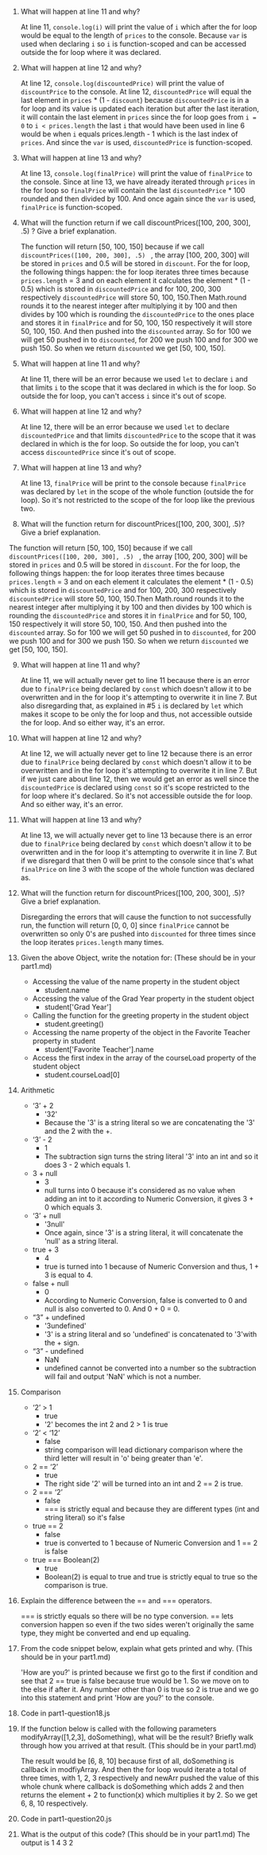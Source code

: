 1. What will happen at line 11 and why?
   
   At line 11, `console.log(i)` will print the value of `i` which after the for loop would be equal to the length of `prices` to the console. Because `var` is used when declaring `i` so `i` is function-scoped and can be accessed outside the for loop where it was declared.

2. What will happen at line 12 and why?
   
   At line 12, `console.log(discountedPrice)` will print the value of `discountPrice` to the console. At line 12, `discountedPrice` will equal the last element in `prices` * (1 - `discount`) because `discountedPrice` is in a for loop and its value is updated each iteration but after the last iteration, it will contain the last element in `prices` since the for loop goes from `i = 0` to `i < prices.length` the last `i` that would have been used in line 6 would be when `i` equals prices.length - 1 which is the last index of `prices`. And since the `var` is used, `discountedPrice` is function-scoped.

3. What will happen at line 13 and why?
   
   At line 13, `console.log(finalPrice)` will print the value of `finalPrice` to the console. Since at line 13, we have already iterated through `prices` in the for loop so `finalPrice` will contain the last `discountedPrice` * 100 rounded and then divided by 100. And once again since the `var` is used, `finalPrice` is function-scoped.

4. What will the function return if we call discountPrices([100, 200, 300], .5) ? Give a brief explanation.
   
   The function will return [50, 100, 150] because if we call `discountPrices([100, 200, 300], .5) ` , the array [100, 200, 300] will be stored in `prices` and 0.5 will be stored in `discount`. For the for loop, the following things happen: the for loop iterates three times because `prices.length` = 3 and on each element it calculates the element * (1 - 0.5) which is stored in `discountedPrice` and for 100, 200, 300 respectively `discountedPrice` will store 50, 100, 150.Then Math.round rounds it to the nearest integer after multiplying it by 100 and then divides by 100 which is rounding the `discountedPrice` to the ones place and stores it in `finalPrice` and for 50, 100, 150 respectively it will store 50, 100, 150. And then pushed into the `discounted` array. So for 100 we will get 50 pushed in to `discounted`, for 200 we push 100 and for 300 we push 150. So when we return `discounted` we get [50, 100, 150].

5. What will happen at line 11 and why?
   
   At line 11, there will be an error because we used `let` to declare `i` and that limits `i` to the scope that it was declared in which is the for loop. So outside the for loop, you can't access `i` since it's out of scope.

6. What will happen at line 12 and why?
   
    At line 12, there will be an error because we used `let` to declare `discountedPrice` and that limits `discountedPrice` to the scope that it was declared in which is the for loop. So outside the for loop, you can't access `discountedPrice` since it's out of scope.

7. What will happen at line 13 and why?
   
   At line 13, `finalPrice` will be print to the console because `finalPrice` was declared by `let` in the scope of the whole function (outside the for loop). So it's not restricted to the scope of the for loop like the previous two.

8.  What will the function return for discountPrices([100, 200, 300], .5)? Give a brief explanation.
   
   The function will return [50, 100, 150] because if we call `discountPrices([100, 200, 300], .5) ` , the array [100, 200, 300] will be stored in `prices` and 0.5 will be stored in `discount`. For the for loop, the following things happen: the for loop iterates three times because `prices.length` = 3 and on each element it calculates the element * (1 - 0.5) which is stored in `discountedPrice` and for 100, 200, 300 respectively `discountedPrice` will store 50, 100, 150.Then Math.round rounds it to the nearest integer after multiplying it by 100 and then divides by 100 which is rounding the `discountedPrice` and stores it in `finalPrice` and for 50, 100, 150 respectively it will store 50, 100, 150. And then pushed into the `discounted` array. So for 100 we will get 50 pushed in to `discounted`, for 200 we push 100 and for 300 we push 150. So when we return `discounted` we get [50, 100, 150].
  
9.  What will happen at line 11 and why?
    
    At line 11, we will actually never get to line 11 because there is an error due to `finalPrice` being declared by `const` which doesn't allow it to be overwritten and in the for loop it's attempting to overwrite it in line 7. But also disregarding that, as explained in #5 `i` is declared by `let` which makes it scope to be only the for loop and thus, not accessible outside the for loop. And so either way, it's an error.
  
10. What will happen at line 12 and why?
    
    At line 12, we will actually never get to line 12 because there is an error due to `finalPrice` being declared by `const` which doesn't allow it to be overwritten and in the for loop it's attempting to overwrite it in line 7. But if we just care about line 12, then we would get an error as well since the `discountedPrice` is declared using `const` so it's scope restricted to the for loop where it's declared. So it's not accessible outside the for loop. And so either way, it's an error.

11. What will happen at line 13 and why?
    
    At line 13, we will actually never get to line 13 because there is an error due to `finalPrice` being declared by `const` which doesn't allow it to be overwritten and in the for loop it's attempting to overwrite it in line 7. But if we disregard that then 0 will be print to the console since that's what `finalPrice` on line 3 with the scope of the whole function was declared as.
  
12. What will the function return for discountPrices([100, 200, 300], .5)? Give a brief explanation.
    
    Disregarding the errors that will cause the function to not successfully run, the function will return [0, 0, 0] since `finalPrice` cannot be overwritten so only 0's are pushed into `discounted` for three times since the loop iterates `prices.length` many times.

13. Given the above Object, write the notation for:  (These should be in your part1.md)

    - Accessing the value of the name property in the student object
      - student.name 
    - Accessing the value of the Grad Year property in the student object
      - student['Grad Year'] 
    - Calling the function for the greeting property in the student object
      - student.greeting() 
    - Accessing the name property of the object in the Favorite Teacher property in student
      - student['Favorite Teacher'].name
    - Access the first index in the array of the courseLoad property of the student object
      - student.courseLoad[0] 

14. Arithmetic

    - ‘3’ + 2
      - '32'
      - Because the '3' is a string literal so we are concatenating the '3' and the 2 with the +. 
    - ‘3’ - 2
      -  1
      -  The subtraction sign turns the string literal '3' into an int and so it does 3 - 2 which equals 1.
    - 3 + null
      - 3
      - null turns into 0 because it's considered as no value when adding an int to it according to Numeric Conversion, it gives 3 + 0 which equals 3.
    - ‘3’ + null
      - '3null'
      - Once again, since '3' is a string literal, it will concatenate the 'null' as a string literal.
    - true + 3
      - 4
      - true is turned into 1 because of Numeric Conversion and thus, 1 + 3 is equal to 4.
    - false + null
      - 0
      - According to Numeric Conversion, false is converted to 0 and null is also converted to 0. And 0 + 0 = 0.
    - “3” + undefined
      - '3undefined'
      - '3' is a string literal and so 'undefined' is concatenated to '3'with the + sign.
    - “3” - undefined
      - NaN
      - undefined cannot be converted into a number so the subtraction will fail and output 'NaN' which is not a number.

15. Comparison

    - ‘2’ > 1
      - true
      - '2' becomes the int 2 and 2 > 1 is true
    - ‘2’ < ‘12’
      - false
      - string comparison will lead dictionary comparison where the third letter will result in 'o' being greater than 'e'.
    - 2 == ‘2’
      - true
      - The right side '2' will be turned into an int and 2 == 2 is true. 
    - 2 === ‘2’
      - false
      - === is strictly equal and because they are different types (int and string literal) so it's false
    - true == 2
      - false
      - true is converted to 1 because of Numeric Conversion and 1 == 2 is false
    - true === Boolean(2)
      - true
      - Boolean(2) is equal to true and true is strictly equal to true so the comparison is true.

16. Explain the difference between the == and === operators.
    
    === is strictly equals so there will be no type conversion. == lets conversion happen so even if the two sides weren't originally the same type, they might be converted and end up equaling.

17. From the code snippet below, explain what gets printed and why.  (This should be in your part1.md)
    
    'How are you?' is printed because we first go to the first if condition and see that 2 == true is false because true would be 1. So we move on to the else if after it. Any number other than 0 is true so 2 is true and we go into this statement and print 'How are you?' to the console.

18. Code in part1-question18.js
    
19. If the function below is called with the following parameters modifyArray([1,2,3], doSomething), what will be the result? Briefly walk through how you arrived at that result. (This should be in your part1.md)
    
    The result would be [6, 8, 10] because first of all, doSomething is callback in modfiyArray. And then the for loop would iterate a total of three times, with 1, 2, 3 respectively and newArr pushed the value of this whole chunk where callback is doSomething which adds 2 and then returns the element + 2 to function(x) which multiplies it by 2. So we get 6, 8, 10 respectively.  

20. Code in part1-question20.js
    
21. What is the output of this code? (This should be in your part1.md)
    The output is 1 4 3 2
